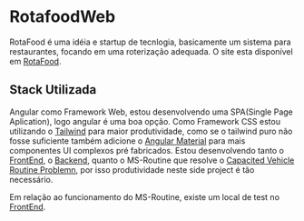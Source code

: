 # RotafoodWeb

RotaFood é uma idéia e startup de tecnlogia, basicamente um sistema para restaurantes, focando em uma roterização adequada. O site esta disponível em [RotaFood](https://rotafood.com.br).


## Stack Utilizada

Angular como Framework Web, estou desenvolvendo uma SPA(Single Page Aplication), logo angular é uma boa opção. Como Framework CSS estou utilizando o [Tailwind](https://tailwindcss.com/) para maior produtividade, como se o tailwind puro não fosse suficiente também adicione o [Angular Material](https://material.angular.io/) para mais componentes UI complexos pré fabricados. Estou desenvolvendo tanto o [FrontEnd](https://github.com/ViniciusCostaGandolfi/gradehorarios-web), o [Backend](https://github.com/ViniciusCostaGandolfi/rotafood-api), quanto o MS-Routine que resolve o [Capacited Vehicle Routine Problemn](https://en.wikipedia.org/wiki/Vehicle_routing_problem), por isso produtividade neste side project é tão necessário.

Em relação ao funcionamento do MS-Routine, existe um local de test no [FrontEnd](https://rotafood.com.br/routing).



